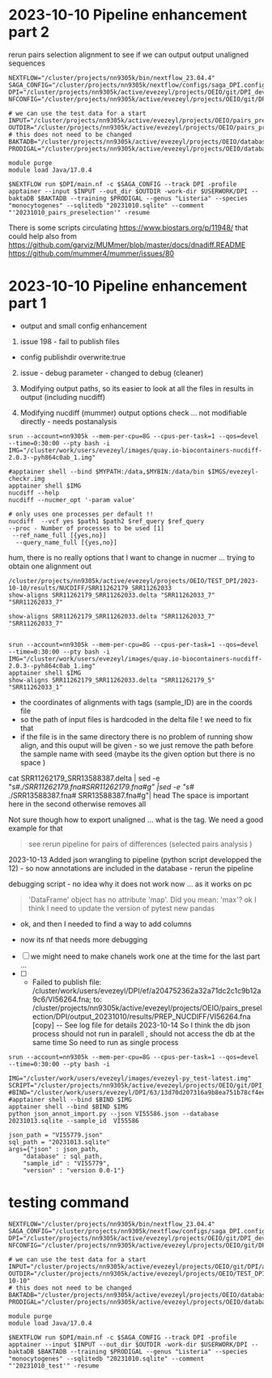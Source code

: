 
# 2023-10-10 Pipeline enhancement part 2
rerun pairs selection alignment to see if we can output output unaligned sequences 

```shell
NEXTFLOW="/cluster/projects/nn9305k/bin/nextflow_23.04.4"
SAGA_CONFIG="/cluster/projects/nn9305k/nextflow/configs/saga_DPI.config"
DPI="/cluster/projects/nn9305k/active/evezeyl/projects/OEIO/git/DPI_dev/DPI"
NFCONFIG="/cluster/projects/nn9305k/active/evezeyl/projects/OEIO/git/DPI_dev/DPI/nextflow.config"

# we can use the test data for a start
INPUT="/cluster/projects/nn9305k/active/evezeyl/projects/OEIO/pairs_preselection/DPI/20230914_DPI_samples_unique_pairs.csv"
OUTDIR="/cluster/projects/nn9305k/active/evezeyl/projects/OEIO/pairs_preselection/DPI/output_20231010"
# this does not need to be changed
BAKTADB="/cluster/projects/nn9305k/active/evezeyl/projects/OEIO/databases/bakta/db"
PRODIGAL="/cluster/projects/nn9305k/active/evezeyl/projects/OEIO/databases/Listeria_monocytogenes.trn"

module purge
module load Java/17.0.4

$NEXTFLOW run $DPI/main.nf -c $SAGA_CONFIG --track DPI -profile apptainer --input $INPUT --out_dir $OUTDIR -work-dir $USERWORK/DPI --baktaDB $BAKTADB --training $PRODIGAL --genus "Listeria" --species "monocytogenes" --sqlitedb "20231010.sqlite" --comment "'20231010_pairs_preselection'" -resume
```


There is some scripts circulating https://www.biostars.org/p/11948/ that could help 
also from https://github.com/garviz/MUMmer/blob/master/docs/dnadiff.README 
https://github.com/mummer4/mummer/issues/80

# 2023-10-10 Pipeline enhancement part 1
- output and small config enhancement


1. issue 198 - fail to publish files
- config publishdir overwrite:true

2. issue - debug parameter - changed to debug (cleaner)

3. Modifying output paths, so its easier to look at all the files in results in output  (including nucdiff)

4. Modifying nucdiff (mummer) output options check ... not modifiable directly - needs postanalysis

```shell
srun --account=nn9305k --mem-per-cpu=8G --cpus-per-task=1 --qos=devel --time=0:30:00 --pty bash -i
IMG="/cluster/work/users/evezeyl/images/quay.io-biocontainers-nucdiff-2.0.3--pyh864c0ab_1.img"

#apptainer shell --bind $MYPATH:/data,$MYBIN:/data/bin $IMGS/evezeyl-checkr.img 
apptainer shell $IMG
nucdiff --help
nucdiff --nucmer_opt '-param value' 

# only uses one processes per default !! 
nucdiff  --vcf yes $path1 $path2 $ref_query $ref_query
--proc - Number of processes to be used [1]
 --ref_name_full [{yes,no}]
  --query_name_full [{yes,no}]
```
 hum, there is no really options that I want to change in nucmer ...
trying to obtain one alignment out 
 ```shell 
 /cluster/projects/nn9305k/active/evezeyl/projects/OEIO/TEST_DPI/2023-10-10/results/NUCDIFF/SRR11262179_SRR11262033
 show-aligns SRR11262179_SRR11262033.delta "SRR11262033_7" "SRR11262033_7"

 show-aligns SRR11262179_SRR11262033.delta "SRR11262033_7" "SRR11262033_7"


srun --account=nn9305k --mem-per-cpu=8G --cpus-per-task=1 --qos=devel --time=0:30:00 --pty bash -i
IMG="/cluster/work/users/evezeyl/images/quay.io-biocontainers-nucdiff-2.0.3--pyh864c0ab_1.img"
apptainer shell $IMG
show-aligns SRR11262179_SRR11262033.delta "SRR11262179_5"  "SRR11262033_1"
 ```
- the coordinates of alignments with tags (sample_ID) are in the coords file
- so the path of input files is hardcoded in the delta file ! we need to fix that 
- if the file is in the same directory there is no problem of running show align, and this ouput will be given - so we just remove the path before the sample name with seed  (maybe its the given option but there is no space )


cat SRR11262179_SRR13588387.delta | sed -e "s#.*/SRR11262179.fna#SRR11262179.fna#g" |sed -e "s# .*/SRR13588387.fna# SRR13588387.fna#g"| head
The space is important here in the second otherwise removes all

Not sure though how to export unaligned ... what is the tag. We need a good example for that

> see rerun pipeline for pairs of differences (selected pairs analysis )

2023-10-13 Added json wrangling to pipeline (python script developped the 12) - so now annotations are included in the database - rerun the pipeline

debugging script - no idea why it does not work now ... as it works on pc
 > 'DataFrame' object has no attribute 'map'. Did you mean: 'max'?
 ok I think I need to update the version of pytest new pandas 
 - ok, and then I needed to find a way to add columns


 - now its nf that needs more debugging 
 - [  ] we might need to make chanels work one at the time for the last part ...
  - [ ]  - Failed to publish file: /cluster/work/users/evezeyl/DPI/ef/a204752362a32a71dc2c1c9b12a9c6/VI56264.fna; to: /cluster/projects/nn9305k/active/evezeyl/projects/OEIO/pairs_preselection/DPI/output_20231010/results/PREP_NUCDIFF/VI56264.fna [copy] -- See log file for details
2023-10-14 So I think the db json process should not run in paralell , should not access the db at the same time 
So need to run as single process 





  ```shell 
srun --account=nn9305k --mem-per-cpu=8G --cpus-per-task=1 --qos=devel --time=0:30:00 --pty bash -i

IMG="/cluster/work/users/evezeyl/images/evezeyl-py_test-latest.img"
SCRIPT="/cluster/projects/nn9305k/active/evezeyl/projects/OEIO/git/DPI_dev/DPI/bin/json_annot_import.py"
#BIND="/cluster/work/users/evezeyl/DPI/63/13d70d207316a9b8ea751b78cf4ee6"
#apptainer shell --bind $BIND $IMG
apptainer shell --bind $BIND $IMG
python json_annot_import.py --json VI55586.json --database 20231013.sqlite --sample_id  VI55586

json_path = "VI55779.json"
sql_path = "20231013.sqlite" 
args={"json" : json_path, 
      "database" : sql_path, 
      "sample_id" : "VI55779",
      "version" : "version 0.0-1"}

 ```

# testing command 
```shell
NEXTFLOW="/cluster/projects/nn9305k/bin/nextflow_23.04.4"
SAGA_CONFIG="/cluster/projects/nn9305k/nextflow/configs/saga_DPI.config"
DPI="/cluster/projects/nn9305k/active/evezeyl/projects/OEIO/git/DPI_dev/DPI"
NFCONFIG="/cluster/projects/nn9305k/active/evezeyl/projects/OEIO/git/DPI_dev/DPI/nextflow.config"

# we can use the test data for a start
INPUT="/cluster/projects/nn9305k/active/evezeyl/projects/OEIO/git/DPI/assets/data/saga_test.csv"
OUTDIR="/cluster/projects/nn9305k/active/evezeyl/projects/OEIO/TEST_DPI/2023-10-10"
# this does not need to be changed
BAKTADB="/cluster/projects/nn9305k/active/evezeyl/projects/OEIO/databases/bakta/db"
PRODIGAL="/cluster/projects/nn9305k/active/evezeyl/projects/OEIO/databases/Listeria_monocytogenes.trn"

module purge
module load Java/17.0.4

$NEXTFLOW run $DPI/main.nf -c $SAGA_CONFIG --track DPI -profile apptainer --input $INPUT --out_dir $OUTDIR -work-dir $USERWORK/DPI --baktaDB $BAKTADB --training $PRODIGAL --genus "Listeria" --species "monocytogenes" --sqlitedb "20231010.sqlite" --comment "'20231010_test'" -resume
```

